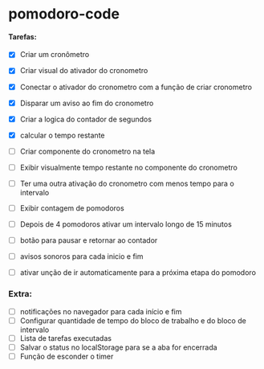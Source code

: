 # pomodoro-code

#### Tarefas:

- [x] Criar um cronômetro
- [x] Criar visual do ativador do cronometro
- [x] Conectar o ativador do cronometro com a função de criar cronometro
- [x] Disparar um aviso ao fim do cronometro
- [x] Criar a logica do contador de segundos
- [x] calcular o tempo restante
- [ ] Criar componente do cronometro na tela
- [ ] Exibir visualmente tempo restante no componente do cronometro
- [ ] Ter uma outra ativação do cronometro com menos tempo para o intervalo
- [ ] Exibir contagem de pomodoros
- [ ] Depois de 4 pomodoros ativar um intervalo longo de 15 minutos
- [ ] botão para pausar e retornar ao contador
- [ ] avisos sonoros para cada inicio e fim
- [ ] ativar unção de ir automaticamente para a próxima etapa do pomodoro


### Extra:

- [ ] notificações no navegador para cada início e fim
- [ ] Configurar quantidade de tempo do bloco de trabalho e do bloco de intervalo
- [ ] Lista de tarefas executadas
- [ ] Salvar o status no localStorage para se a aba for encerrada
- [ ] Função de esconder o timer

